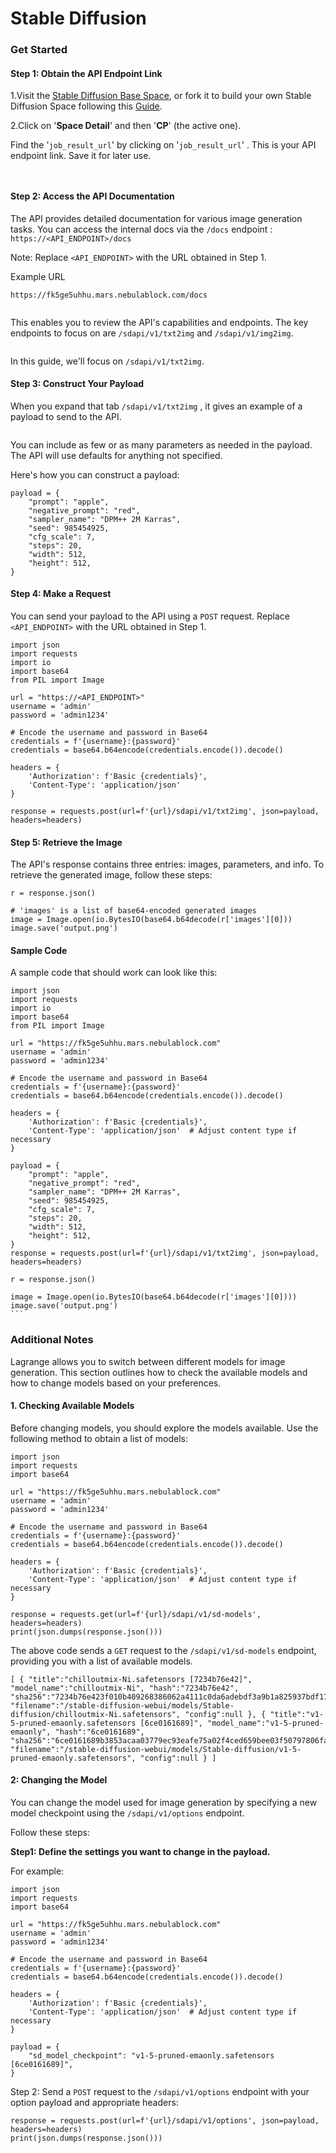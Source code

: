 # Stable Diffusion

### Get Started&#x20;

#### Step 1: Obtain the API Endpoint Link

1.Visit the [Stable Diffusion Base Space](https://lagrangedao.org/spaces/0x6091b2f5678952cAfbf02755D78973EBff302e11/Stable-Diffusion-Base-LoRA/app), or fork it to build your own Stable Diffusion Space following this [Guide](../spaces/fork-space.md).

2.Click on '**Space Detail**' and then '**CP**' (the active one).

Find the '`job_result_url`' by clicking on '`job_result_url`' . This is your API endpoint link. Save it for later use.

<figure><img src="https://lh5.googleusercontent.com/gsw5YunoDtPLNQXmKit7v5fhe9Gw--0rrbCn690TOcNndehHHeu2Gr-AQXzxQw_6X_oOd1nApUDanRCa_Yjdd-u16XwFDgBz_Uth7-I7i9fqLxHIJxjx-3ZEQsTW3c34lkK5XMak1cITgSzz3BY6hmc" alt=""><figcaption></figcaption></figure>

<figure><img src="https://lh4.googleusercontent.com/lzKc9FMG8QQ0be_JVHyjt7n6w8_4BpHsc4oPI_b58s21WEfeNY0n1eAOY7SEziewfHV5lyu6ax-3CVrjGe9OculaWwW3NlwpLCsNW0mxe7aIpUEyObofptQtGOWX7-wvZJzu1mnFdN2VEgMqMDvYBPo" alt=""><figcaption></figcaption></figure>

#### Step 2: Access the API Documentation

The API provides detailed documentation for various image generation tasks. You can access the internal docs via the `/docs` endpoint : `https://<API_ENDPOINT>/docs`

Note: Replace `<API_ENDPOINT>` with the URL obtained in Step 1.

Example URL

`https://fk5ge5uhhu.mars.nebulablock.com/docs`

<figure><img src="https://lh6.googleusercontent.com/xnKGJr5ElE3LVRCP3T1IVlbZPEeMZ-BawjCpE5sz8ILddpQHBq4A32Pc38Q-mD5qtLk-fhdCq5ssleS6pRgt0DYt5F1KuRN5brCx7y4r7ztcSedvmIoPojCS4hfCsA9z5RBF8f3SwHZOiIDR2lYYinM" alt=""><figcaption></figcaption></figure>

This enables you to review the API's capabilities and endpoints. The key endpoints to focus on are `/sdapi/v1/txt2img` and `/sdapi/v1/img2img`.&#x20;

<figure><img src="https://lh6.googleusercontent.com/SC53fhku3MyD2V15eO-pLUKIgFP1oNU6bngaV2gxXpg_60tSkqgy2wP1rnbHgi-jdNTBNVrMtBsoiyh_baJclxX0zbIBPmragXyKiKsP3BKsj7120m2Ay_dNlkuVjkBhkPShpiUdq1g60_3GxLpVx6I" alt=""><figcaption></figcaption></figure>

In this guide, we'll focus on `/sdapi/v1/txt2img`.

#### Step 3: Construct Your Payload

When you expand that tab  `/sdapi/v1/txt2img` , it gives an example of a payload to send to the API.

<figure><img src="https://lh3.googleusercontent.com/0xl60Jb99aBorngVJlTckJT5T1s78V6MZ6FPUBmQC9nUjulfoaNwiAzzmlo9zg_v8urKZOKRk1DlaJXpWMHZi0r9w_cAEt09wDiK4IELBfliXiB1uzwQNgovgy_vvnE9un5LWQXKx3F1LzXkShKLT28" alt=""><figcaption></figcaption></figure>

You can include as few or as many parameters as needed in the payload. The API will use defaults for anything not specified.

Here's how you can construct a payload:

```
payload = {
    "prompt": "apple",
    "negative_prompt": "red",
    "sampler_name": "DPM++ 2M Karras",
    "seed": 985454925,
    "cfg_scale": 7,
    "steps": 20,
    "width": 512,
    "height": 512,
}
```

#### Step 4: Make a Request

You can send your payload to the API using a `POST` request. Replace `<API_ENDPOINT>` with the URL obtained in Step 1.

```
import json
import requests
import io
import base64
from PIL import Image

url = "https://<API_ENDPOINT>"
username = 'admin'
password = 'admin1234'

# Encode the username and password in Base64
credentials = f'{username}:{password}'
credentials = base64.b64encode(credentials.encode()).decode()

headers = {
    'Authorization': f'Basic {credentials}',
    'Content-Type': 'application/json'
}

response = requests.post(url=f'{url}/sdapi/v1/txt2img', json=payload, headers=headers)
```

#### Step 5: Retrieve the Image

The API's response contains three entries: images, parameters, and info. To retrieve the generated image, follow these steps:

```
r = response.json()

# 'images' is a list of base64-encoded generated images
image = Image.open(io.BytesIO(base64.b64decode(r['images'][0]))
image.save('output.png')
```

#### Sample Code&#x20;

A sample code that should work can look like this:

````
import json
import requests
import io
import base64
from PIL import Image

url = "https://fk5ge5uhhu.mars.nebulablock.com"
username = 'admin'
password = 'admin1234'

# Encode the username and password in Base64
credentials = f'{username}:{password}'
credentials = base64.b64encode(credentials.encode()).decode()

headers = {
    'Authorization': f'Basic {credentials}',
    'Content-Type': 'application/json'  # Adjust content type if necessary
}

payload = {
    "prompt": "apple",
    "negative_prompt": "red",
    "sampler_name": "DPM++ 2M Karras",
    "seed": 985454925,
    "cfg_scale": 7,
    "steps": 20,
    "width": 512,
    "height": 512,
}
response = requests.post(url=f'{url}/sdapi/v1/txt2img', json=payload, headers=headers)

r = response.json()

image = Image.open(io.BytesIO(base64.b64decode(r['images'][0])))
image.save('output.png')
```
````



### Additional Notes

Lagrange allows you to switch between different models for image generation. This section outlines how to check the available models and how to change models based on your preferences.

#### 1. Checking Available Models

Before changing models, you should explore the models available. Use the following method to obtain a list of models:

```
import json
import requests
import base64

url = "https://fk5ge5uhhu.mars.nebulablock.com"
username = 'admin'
password = 'admin1234'

# Encode the username and password in Base64
credentials = f'{username}:{password}'
credentials = base64.b64encode(credentials.encode()).decode()

headers = {
    'Authorization': f'Basic {credentials}',
    'Content-Type': 'application/json'  # Adjust content type if necessary
}

response = requests.get(url=f'{url}/sdapi/v1/sd-models', headers=headers)
print(json.dumps(response.json()))
```

The above code sends a `GET` request to the `/sdapi/v1/sd-models` endpoint, providing you with a list of available models.

```
[ { "title":"chilloutmix-Ni.safetensors [7234b76e42]", "model_name":"chilloutmix-Ni", "hash":"7234b76e42", "sha256":"7234b76e423f010b409268386062a4111c0da6adebdf3a9b1a825937bdf17683", "filename":"/stable-diffusion-webui/models/Stable-diffusion/chilloutmix-Ni.safetensors", "config":null }, { "title":"v1-5-pruned-emaonly.safetensors [6ce0161689]", "model_name":"v1-5-pruned-emaonly", "hash":"6ce0161689", "sha256":"6ce0161689b3853acaa03779ec93eafe75a02f4ced659bee03f50797806fa2fa", "filename":"/stable-diffusion-webui/models/Stable-diffusion/v1-5-pruned-emaonly.safetensors", "config":null } ]
```

#### 2: Changing the Model

You can change the model used for image generation by specifying a new model checkpoint using the `/sdapi/v1/options` endpoint.&#x20;

Follow these steps:

**Step1: Define the settings you want to change in the payload.**&#x20;

For example:

```
import json
import requests
import base64

url = "https://fk5ge5uhhu.mars.nebulablock.com"
username = 'admin'
password = 'admin1234'

# Encode the username and password in Base64
credentials = f'{username}:{password}'
credentials = base64.b64encode(credentials.encode()).decode()

headers = {
    'Authorization': f'Basic {credentials}',
    'Content-Type': 'application/json'  # Adjust content type if necessary
}

payload = {
    "sd_model_checkpoint": "v1-5-pruned-emaonly.safetensors [6ce0161689]",
}

```

Step 2: Send a `POST` request to the `/sdapi/v1/options` endpoint with your option payload and appropriate headers:

```
response = requests.post(url=f'{url}/sdapi/v1/options', json=payload, headers=headers)
print(json.dumps(response.json()))


```
